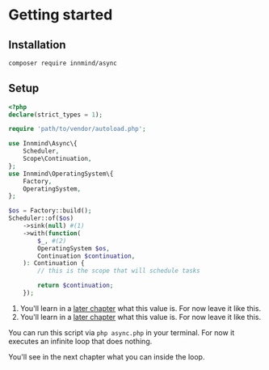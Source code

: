 # Getting started

## Installation

```sh
composer require innmind/async
```

## Setup

```php title="async.php"
<?php
declare(strict_types = 1);

require 'path/to/vendor/autoload.php';

use Innmind\Async\{
    Scheduler,
    Scope\Continuation,
};
use Innmind\OperatingSystem\{
    Factory,
    OperatingSystem,
};

$os = Factory::build();
Scheduler::of($os)
    ->sink(null) #(1)
    ->with(function(
        $_, #(2)
        OperatingSystem $os,
        Continuation $continuation,
    ): Continuation {
        // this is the scope that will schedule tasks

        return $continuation;
    });
```

1. You'll learn in a [later chapter](../scopes/lifecycle.md#carry-a-value) what this value is. For now leave it like this.
2. You'll learn in a [later chapter](../scopes/lifecycle.md#carry-a-value) what this value is. For now leave it like this.

You can run this script via `php async.php` in your terminal. For now it executes an infinite loop that does nothing.

You'll see in the next chapter what you can inside the loop.
